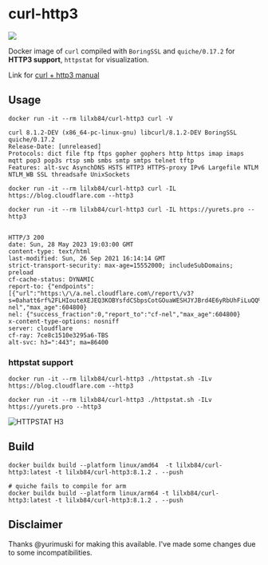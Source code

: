 # curl-http3
[![](https://img.shields.io/docker/pulls/ymuski/curl-http3?style=flat-square)](https://hub.docker.com/r/ymuski/curl-http3)

Docker image of `curl` compiled with  `BoringSSL` and `quiche/0.17.2` for **HTTP3 support**, `httpstat` for visualization.

Link for [curl + http3 manual](https://github.com/curl/curl/blob/master/docs/HTTP3.md#quiche-version)

## Usage

`docker run -it --rm lilxb84/curl-http3 curl -V`
```
curl 8.1.2-DEV (x86_64-pc-linux-gnu) libcurl/8.1.2-DEV BoringSSL quiche/0.17.2
Release-Date: [unreleased]
Protocols: dict file ftp ftps gopher gophers http https imap imaps mqtt pop3 pop3s rtsp smb smbs smtp smtps telnet tftp
Features: alt-svc AsynchDNS HSTS HTTP3 HTTPS-proxy IPv6 Largefile NTLM NTLM_WB SSL threadsafe UnixSockets
```


`docker run -it --rm lilxb84/curl-http3 curl -IL https://blog.cloudflare.com --http3`

`docker run -it --rm lilxb84/curl-http3 curl -IL https://yurets.pro --http3`

```

HTTP/3 200
date: Sun, 28 May 2023 19:03:00 GMT
content-type: text/html
last-modified: Sun, 26 Sep 2021 16:14:14 GMT
strict-transport-security: max-age=15552000; includeSubDomains; preload
cf-cache-status: DYNAMIC
report-to: {"endpoints":[{"url":"https:\/\/a.nel.cloudflare.com\/report\/v3?s=0ahatt6rf%2FLHIouteXEJEQ3KOBYsfdCSbpsCotGOuaWESHJYJBrd4E6yRbUhFiLuQQ%2BsNmRujvr2A48QTpUa5BbI5iHWBNVVOCdpPaDdqqZkEh%2BQxKssoggYjY4Q"}],"group":"cf-nel","max_age":604800}
nel: {"success_fraction":0,"report_to":"cf-nel","max_age":604800}
x-content-type-options: nosniff
server: cloudflare
cf-ray: 7ce8c1510e3295a6-TBS
alt-svc: h3=":443"; ma=86400

```

### httpstat support

`docker run -it --rm lilxb84/curl-http3 ./httpstat.sh -ILv https://blog.cloudflare.com --http3`

`docker run -it --rm lilxb84/curl-http3 ./httpstat.sh -ILv https://yurets.pro --http3`

![](httpstat.png?raw=true "HTTPSTAT H3")


## Build

```
docker buildx build --platform linux/amd64  -t lilxb84/curl-http3:latest -t lilxb84/curl-http3:8.1.2 . --push

# quiche fails to compile for arm
docker buildx build --platform linux/arm64 -t lilxb84/curl-http3:latest -t lilxb84/curl-http3:8.1.2 . --push

```

## Disclaimer

Thanks @yurimuski for making this available. I've made some changes due to some incompatibilities.
